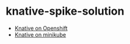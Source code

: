 # knative-spike-solution

- [Knative on Openshift](./knative-on-openshift.md)
- [Knative on minikube](./knative-on-minikube.md)
